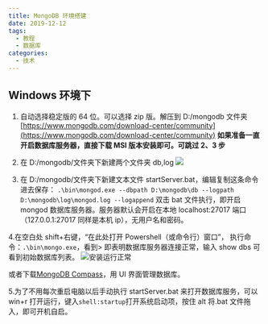 ```yaml
---
title: MongoDB 环境搭建
date: 2019-12-12
tags:
  - 教程
  - 数据库
categories:
  - 技术
---
```


## Windows 环境下

1. 自动选择稳定版的 64 位。可以选择 zip 版。解压到 D:/mongodb 文件夹
   [https://www.mongodb.com/download-center/community](https://www.mongodb.com/download-center/community)
   **如果准备一直开启数据库服务器，直接下载 MSI 版本安装即可。可跳过 2、3 步**

2. 在 D:/mongodb/文件夹下新建两个文件夹 db,log
   ![](https://upload-images.jianshu.io/upload_images/15157592-1c7fe8e8157eea44.png?imageMogr2/auto-orient/strip%7CimageView2/2/w/1240)

3. 在 D:/mongodb/文件夹下新建文本文件 startServer.bat，编辑复制这条命令进去保存：
   `.\bin\mongod.exe --dbpath D:\mongodb\db --logpath D:\mongodb\log\mongod.log --logappend`
   双击 bat 文件执行，即开启 mongod 数据库服务器。服务器默认会开启在本地 localhost:27017 端口（127.0.0.1:27017 同样是本机 ip），无用户名和密码。

4.在空白处 shift+右键，“在此处打开 Powershell（或命令行）窗口”，
执行命令：`.\bin\mongo.exe`，看到> 即表明数据库服务器连接正常，输入 show dbs 可看到初始数据库列表。
![安装运行正常](https://upload-images.jianshu.io/upload_images/15157592-555de13e5b3d4374.png?imageMogr2/auto-orient/strip%7CimageView2/2/w/1240)

或者下载[MongoDB Compass](https://www.mongodb.com/download-center/compass)，用 UI 界面管理数据库。

5.为了不用每次重启电脑以后手动执行 startServer.bat 来打开数据库服务，可以 win+r 打开运行，键入`shell:startup`打开系统启动项，按住 alt 将.bat 文件拖入，即可开机自启。
